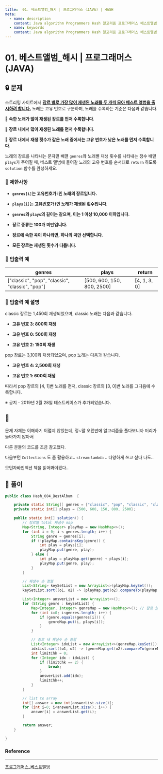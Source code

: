 ```yaml
---
title:  01. 베스트앨범_해시 | 프로그래머스 (JAVA) | HASH
meta:
  - name: description
    content: Java algorithm Programmers Hash 알고리즘 프로그래머스 베스트앨범 해시 
  - name: keywords
    content: Java algorithm Programmers Hash 알고리즘 프로그래머스 베스트앨범 해시 
---
```


# 01. 베스트앨범_해시 | 프로그래머스 (JAVA)

## 🔒 문제
스트리밍 사이트에서 <u>**장르 별로 가장 많이 재생된 노래를 두 개씩 모아 베스트 앨범을 출시하려 합니다.**</u> 노래는 고유 번호로 구분하며, 노래를 수록하는 기준은 다음과 같습니다.

**📌 속한 노래가 많이 재생된 장르를 먼저 수록합니다.**

**📌 장르 내에서 많이 재생된 노래를 먼저 수록합니다.**

**📌 장르 내에서 재생 횟수가 같은 노래 중에서는 고유 번호가 낮은 노래를 먼저 수록합니다.**

노래의 장르를 나타내는 문자열 배열 `genres`와 노래별 재생 횟수를 나타내는 정수 배열 `plays`가 주어질 때, 베스트 앨범에 들어갈 노래의 고유 번호를 순서대로 `return` 하도록 `solution` 함수를 완성하세요.

### 📢 **제한사항**

* **`genres[i]`는 고유번호가 i인 노래의 장르입니다.**

* **`plays[i]`는 고유번호가 i인 노래가 재생된 횟수입니다.**

* **`genres`와 `plays`의 길이는 같으며, 이는 1 이상 10,000 이하입니다.**

* **장르 종류는 100개 미만입니다.**

* **장르에 속한 곡이 하나라면, 하나의 곡만 선택합니다.**

* **모든 장르는 재생된 횟수가 다릅니다.**

### 📢 **입출력 예**

| genres | plays | return |
| --- | --- | --- |
| ["classic", "pop", "classic", "classic", "pop"]	| [500, 600, 150, 800, 2500] | [4, 1, 3, 0] |

### 📢 **입출력 예 설명**

classic 장르는 1,450회 재생되었으며, classic 노래는 다음과 같습니다.

* **고유 번호 3: 800회 재생**

* **고유 번호 0: 500회 재생**

* **고유 번호 2: 150회 재생**

pop 장르는 3,100회 재생되었으며, pop 노래는 다음과 같습니다.

* **고유 번호 4: 2,500회 재생**

* **고유 번호 1: 600회 재생**

따라서 pop 장르의 [4, 1]번 노래를 먼저, classic 장르의 [3, 0]번 노래를 그다음에 수록합니다.

※ 공지 - 2019년 2월 28일 테스트케이스가 추가되었습니다.

## 🔐

문제 자체는 이해하기 어렵지 않았는데, 정~말 오랜만에 알고리즘을 풀다보니까 머리가 돌아가지 않아서

다른 분들의 코드를 조금 참고했다.

다음부턴 `Collections` 도 좀 활용하고.. `stream` `lambda` .. 다양하게 쓰고 싶다 나도..

모던자바인액션 책을 읽어봐야겠다..


## 🔑 풀이

```java
public class Hash_004_BestAlbum  {

    private static String[] genres = {"classic", "pop", "classic", "classic", "pop"};
    private static int[] plays = {500, 600, 150, 800, 2500};

    public static int[] solution() {
        // 장르별 total 재생수 map
        Map<String, Integer> playMap = new HashMap<>();
        for (int i = 0; i < genres.length; i++) {
            String genre = genres[i];
            if (!playMap.containsKey(genre)) {
                int play = plays[i];
                playMap.put(genre, play);
            } else {
                int play = playMap.get(genre) + plays[i];
                playMap.put(genre, play);
            }
        }

        // 재생수 순 정렬
        List<String> keySetList = new ArrayList<>(playMap.keySet());
        keySetList.sort((o1, o2) -> (playMap.get(o2).compareTo(playMap.get(o1))));

        List<Integer> answerList = new ArrayList<>();
        for (String genre : keySetList) {
            Map<Integer, Integer> genreMap = new HashMap<>(); // 장르 index, 재생수 맵
            for (int i=0; i<genres.length; i++) {
                if (genre.equals(genres[i])) {
                    genreMap.put(i, plays[i]);
                }
            }

            // 장르 내 재생수 순 정렬
            List<Integer> idxList = new ArrayList<>(genreMap.keySet());
            idxList.sort((o1, o2) -> (genreMap.get(o2).compareTo(genreMap.get(o1))));
            int limitChk = 0;
            for (Integer idx : idxList) {
                if (limitChk == 2) {
                    break;
                }
                answerList.add(idx);
                limitChk++;
            }
        }

        // list to array
        int[] answer = new int[answerList.size()];
        for (int i=0; i<answerList.size(); i++) {
            answer[i] = answerList.get(i);
        }

        return answer;
    }

}
```

### Reference

---

[프로그래머스_베스트앨범](https://programmers.co.kr/learn/courses/30/lessons/42579)